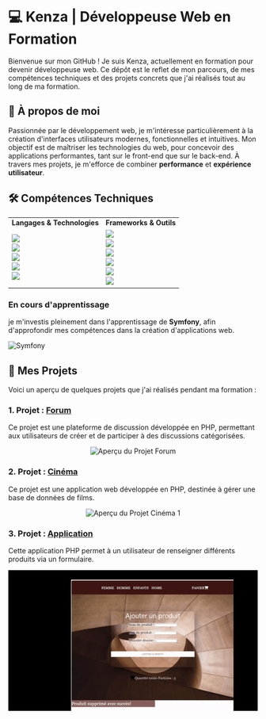 # 💻 Kenza | Développeuse Web en Formation

Bienvenue sur mon GitHub ! 
Je suis Kenza, actuellement en formation pour devenir développeuse web. 
Ce dépôt est le reflet de mon parcours, de mes compétences techniques et des projets concrets que j'ai réalisés tout au long de ma formation.

## 🌟 À propos de moi

Passionnée par le développement web, je m'intéresse particulièrement à la création d'interfaces utilisateurs modernes, fonctionnelles et intuitives. Mon objectif est de maîtriser les technologies du web, pour concevoir des applications performantes, tant sur le front-end que sur le back-end. À travers mes projets, je m'efforce de combiner **performance** et **expérience utilisateur**.

## 🛠️ Compétences Techniques

<div align="center">
  <table>
    <tr>
      <td><strong>Langages & Technologies</strong></td>
      <td><strong>Frameworks & Outils</strong></td>
    </tr>
    <tr>
      <td>
        <img src="https://img.shields.io/badge/HTML5-E34F26?style=for-the-badge&logo=html5&logoColor=white"/>
        <br/>
        <img src="https://img.shields.io/badge/CSS3-1572B6?style=for-the-badge&logo=css3&logoColor=white"/>
        <br/>
        <img src="https://img.shields.io/badge/JavaScript-F7DF1E?style=for-the-badge&logo=javascript&logoColor=black"/>
        <br/>
        <img src="https://img.shields.io/badge/PHP-777BB4?style=for-the-badge&logo=php&logoColor=white"/>
        <br/>
        <img src="https://img.shields.io/badge/MySQL-4479A1?style=for-the-badge&logo=mysql&logoColor=white"/>
      </td>
      <td>
        <img src="https://img.shields.io/badge/Symfony-000000?style=for-the-badge&logo=symfony&logoColor=white"/>
        <br/>
        <img src="https://img.shields.io/badge/Bootstrap-7952B3?style=for-the-badge&logo=bootstrap&logoColor=white"/>
        <br/>
        <img src="https://img.shields.io/badge/UIKit-2396F3?style=for-the-badge&logo=uikit&logoColor=white"/>
        <br/>
        <img src="https://img.shields.io/badge/GitHub-181717?style=for-the-badge&logo=github&logoColor=white"/>
        <br/>
        <img src="https://img.shields.io/badge/VS%20Code-0078D4?style=for-the-badge&logo=visual-studio-code&logoColor=white"/>
        <br/>
        <img src="https://img.shields.io/badge/Figma-F24E1E?style=for-the-badge&logo=figma&logoColor=white"/>
      </td>
    </tr>
  </table>
</div>

### En cours d'apprentissage

je m'investis pleinement dans l'apprentissage de **Symfony**, afin d'approfondir mes compétences dans la création d'applications web.

![Symfony](https://img.shields.io/badge/Symfony-000000?style=for-the-badge&logo=symfony&logoColor=white)

## 🚀 Mes Projets

Voici un aperçu de quelques projets que j'ai réalisés pendant ma formation :

### 1. **Projet : [Forum](https://github.com/Kenza2912/forumPlateau_V2)**

Ce projet est une plateforme de discussion développée en PHP, permettant aux utilisateurs de créer et de participer à des discussions catégorisées.

<div align="center">
  <img src="image/Forum.gif" alt="Aperçu du Projet Forum" width="1000"> 
</div>

### 2. **Projet : [Cinéma](https://github.com/Kenza2912/Cinema)**

Ce projet est une application web développée en PHP, destinée à gérer une base de données de films. 

<div align="center">
  <img src="image/CINEMA.gif" alt="Aperçu du Projet Cinéma 1" width="800">
</div>

### 3. **Projet : [Application](https://github.com/Kenza2912/premiere-application-web-php)**


Cette application PHP permet à un utilisateur de renseigner différents produits via un formulaire.

<div align="center">
  <img src="image/APPLI.gif" alt="Aperçu du Projet Cinéma 1" width="800">
</div>



